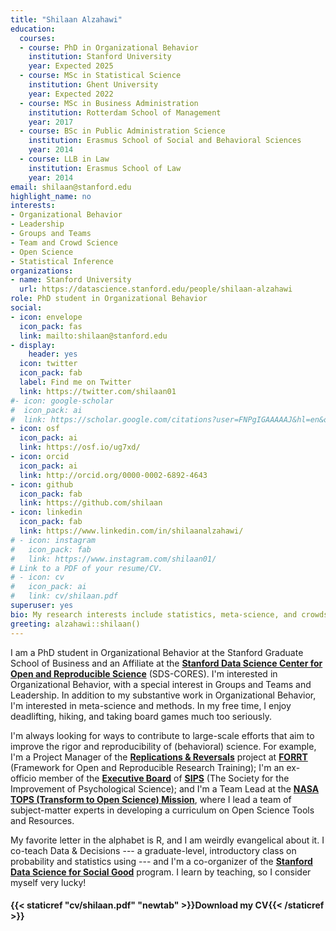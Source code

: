 ```yaml
---
title: "Shilaan Alzahawi"
education:
  courses:
  - course: PhD in Organizational Behavior
    institution: Stanford University
    year: Expected 2025
  - course: MSc in Statistical Science
    institution: Ghent University
    year: Expected 2022
  - course: MSc in Business Administration
    institution: Rotterdam School of Management
    year: 2017
  - course: BSc in Public Administration Science
    institution: Erasmus School of Social and Behavioral Sciences
    year: 2014
  - course: LLB in Law
    institution: Erasmus School of Law
    year: 2014
email: shilaan@stanford.edu
highlight_name: no
interests:
- Organizational Behavior 
- Leadership
- Groups and Teams
- Team and Crowd Science 
- Open Science
- Statistical Inference
organizations:
- name: Stanford University
  url: https://datascience.stanford.edu/people/shilaan-alzahawi
role: PhD student in Organizational Behavior
social:
- icon: envelope
  icon_pack: fas
  link: mailto:shilaan@stanford.edu 
- display:
    header: yes
  icon: twitter
  icon_pack: fab
  label: Find me on Twitter
  link: https://twitter.com/shilaan01
#- icon: google-scholar
#  icon_pack: ai
#  link: https://scholar.google.com/citations?user=FNPgIGAAAAAJ&hl=en&oi=sra
- icon: osf
  icon_pack: ai
  link: https://osf.io/ug7xd/ 
- icon: orcid
  icon_pack: ai
  link: http://orcid.org/0000-0002-6892-4643 
- icon: github
  icon_pack: fab
  link: https://github.com/shilaan
- icon: linkedin
  icon_pack: fab
  link: https://www.linkedin.com/in/shilaanalzahawi/
# - icon: instagram
#   icon_pack: fab
#   link: https://www.instagram.com/shilaan01/ 
# Link to a PDF of your resume/CV.
# - icon: cv
#   icon_pack: ai
#   link: cv/shilaan.pdf
superuser: yes
bio: My research interests include statistics, meta-science, and crowdsourced science
greeting: alzahawi::shilaan()
---
```


I am a PhD student in Organizational Behavior at the Stanford Graduate School of Business and an Affiliate at the [**Stanford Data Science Center for Open and Reproducible Science**](https://datascience.stanford.edu/cores) (SDS-CORES). I'm interested in Organizational Behavior, with a special interest in Groups and Teams and Leadership. In addition to my substantive work in Organizational Behavior, I'm interested in meta-science and methods. In my free time, I enjoy deadlifting, hiking, and taking board games much too seriously. 

I'm always looking for ways to contribute to large-scale efforts that aim to improve the rigor and reproducibility of (behavioral) science. For example, I'm a Project Manager of the [**Replications & Reversals**](https://forrt.org/reversals/) project at [**FORRT**](https://forrt.org) (Framework for Open and Reproducible Research Training); I'm an ex-officio member of the [**Executive Board**](https://improvingpsych.org/board/) of [**SIPS**](https://improvingpsych.org) (The Society for the Improvement of Psychological Science); and I'm a Team Lead at the [**NASA TOPS (Transform to Open Science) Mission**](https://science.nasa.gov/open-science/transform-to-open-science), where I lead a team of subject-matter experts in developing a curriculum on Open Science Tools and Resources.  

My favorite letter in the alphabet is R, and I am weirdly evangelical about it. I co-teach Data & Decisions --- a graduate-level, introductory class on probability and statistics using <i class="fab fa-r-project" aria-hidden="true" style="color:#035AA6"></i> --- and I'm a co-organizer of the [**Stanford Data Science for Social Good**](https://datascience.stanford.edu/programs/data-science-social-good-summer-program) program. I learn by teaching, so I consider myself very lucky!

#### <i class="fa fa-download" aria-hidden="true" style="color:#035AA6"></i> {{< staticref "cv/shilaan.pdf" "newtab" >}}Download my CV{{< /staticref >}}

